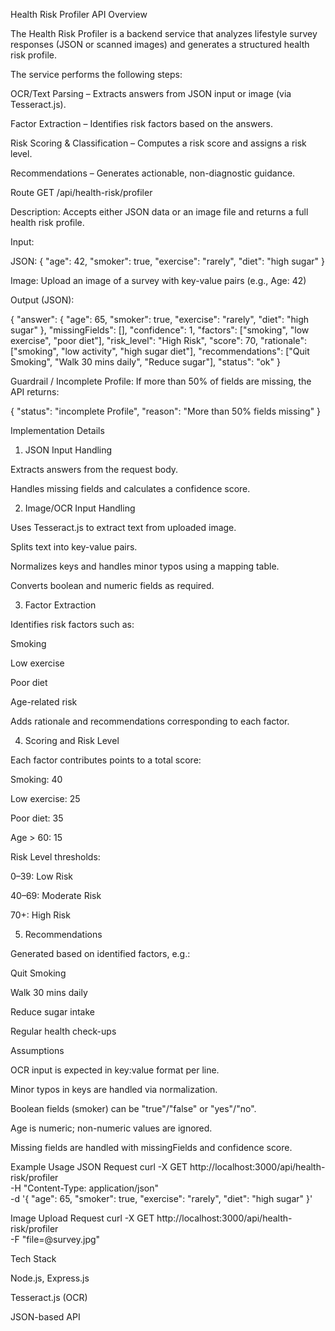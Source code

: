 Health Risk Profiler API
Overview

The Health Risk Profiler is a backend service that analyzes lifestyle survey responses (JSON or scanned images) and generates a structured health risk profile.

The service performs the following steps:

OCR/Text Parsing – Extracts answers from JSON input or image (via Tesseract.js).

Factor Extraction – Identifies risk factors based on the answers.

Risk Scoring & Classification – Computes a risk score and assigns a risk level.

Recommendations – Generates actionable, non-diagnostic guidance.

Route
GET /api/health-risk/profiler

Description: Accepts either JSON data or an image file and returns a full health risk profile.

Input:

JSON: { "age": 42, "smoker": true, "exercise": "rarely", "diet": "high sugar" }

Image: Upload an image of a survey with key-value pairs (e.g., Age: 42)

Output (JSON):

{
  "answer": {
    "age": 65,
    "smoker": true,
    "exercise": "rarely",
    "diet": "high sugar"
  },
  "missingFields": [],
  "confidence": 1,
  "factors": ["smoking", "low exercise", "poor diet"],
  "risk_level": "High Risk",
  "score": 70,
  "rationale": ["smoking", "low activity", "high sugar diet"],
  "recommendations": ["Quit Smoking", "Walk 30 mins daily", "Reduce sugar"],
  "status": "ok"
}


Guardrail / Incomplete Profile:
If more than 50% of fields are missing, the API returns:

{
  "status": "incomplete Profile",
  "reason": "More than 50% fields missing"
}

Implementation Details
1. JSON Input Handling

Extracts answers from the request body.

Handles missing fields and calculates a confidence score.

2. Image/OCR Input Handling

Uses Tesseract.js to extract text from uploaded image.

Splits text into key-value pairs.

Normalizes keys and handles minor typos using a mapping table.

Converts boolean and numeric fields as required.

3. Factor Extraction

Identifies risk factors such as:

Smoking

Low exercise

Poor diet

Age-related risk

Adds rationale and recommendations corresponding to each factor.

4. Scoring and Risk Level

Each factor contributes points to a total score:

Smoking: 40

Low exercise: 25

Poor diet: 35

Age > 60: 15

Risk Level thresholds:

0–39: Low Risk

40–69: Moderate Risk

70+: High Risk

5. Recommendations

Generated based on identified factors, e.g.:

Quit Smoking

Walk 30 mins daily

Reduce sugar intake

Regular health check-ups

Assumptions

OCR input is expected in key:value format per line.

Minor typos in keys are handled via normalization.

Boolean fields (smoker) can be "true"/"false" or "yes"/"no".

Age is numeric; non-numeric values are ignored.

Missing fields are handled with missingFields and confidence score.

Example Usage
JSON Request
curl -X GET http://localhost:3000/api/health-risk/profiler \
-H "Content-Type: application/json" \
-d '{
  "age": 65,
  "smoker": true,
  "exercise": "rarely",
  "diet": "high sugar"
}'

Image Upload Request
curl -X GET http://localhost:3000/api/health-risk/profiler \
-F "file=@survey.jpg"

Tech Stack

Node.js, Express.js

Tesseract.js (OCR)

JSON-based API
